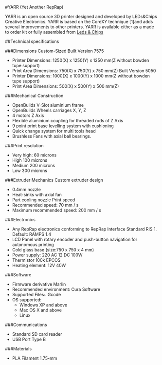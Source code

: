 #YARR (Yet Another RepRap)

YARR is an open source 3D printer designed and developed by LEDs&Chips Creative Electronics. YARR is based on the CoreXY technique [1]and adds several improvements to other printers.  YARR is available either as a made to order kit or fully assembled from [Leds & Chips](www.ledsandchips.com)

##Technical specifications

###Dimensions
Custom-Sized
Built Version 7575
- Printer Dimensions: 1250(X) x 1250(Y) x 1250 mm(Z without bowden tupe support)
- Print Area Dimensions: 750(X) x 750(Y) x 750 mm(Z)
Built Version 5050
- Printer Dimensions: 1000(X) x 1000(Y) x 1000 mm(Z without bowden tupe support)
- Print Area Dimensions: 500(X) x 500(Y) x 500 mm(Z)

###Mechanical Construction
- OpenBuilds V-Slot aluminium frame
- OpenBuilds Wheels carriages X, Y, Z
- 4 motors Z Axis
- Flexible aluminium coupling for threaded rods of Z Axis
- 9 point print base levelling system with cushioning
- Quick change system for multi tools head
- Brushless Fans with axial ball bearings.

###Print resolution
- Very high: 60 microns
- High 100 microns
- Medium 200 microns
- Low 300 microns

###Extruder Mechanics
Custom extruder design
- 0.4mm nozzle
- Heat-sinks with axial fan
- Part cooling nozzle
Print speed
- Recommended speed: 70 mm / s
- Maximum recommended speed: 200 mm / s

###Electronics
- Any RepRap electronics conforming to RepRap Interface Standard RIS 1. Default: RAMPS 1.4
- LCD Panel with rotary encoder and push-button navigation for autonomous printing
- Cold glass base (size:750 ​​x 750 x 4 mm)
- Power supply: 220 AC 12 DC 100W
- Thermistor 100k EPCOS
- Heating element: 12V 40W

###Software
- Firmware derivative Marlin
- Recommended environment: Cura Software
- Supported Files:. Gcode
- OS supported:
	- Windows XP and above
	- Mac OS X and above
	- Linux

###Communications
- Standard SD card reader
- USB Port Type B

###Materials
- PLA Filament 1.75-mm
